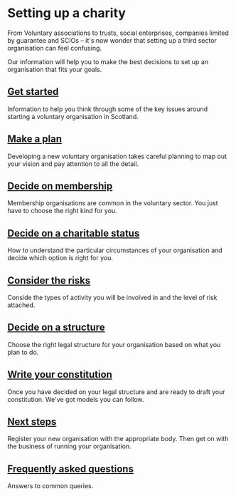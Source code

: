 # Setting up a charity

From Voluntary associations to trusts, social enterprises, companies limited by guarantee and SCIOs – it's now wonder that setting up a third sector organisation can feel confusing.

Our information will help you to make the best decisions to set up an organisation that fits your goals.

## [Get started](get-started.md)

Information to help you think through some of the key issues around starting a voluntary organisation in Scotland.

## [Make a plan](make-a-plan.md)

Developing a new voluntary organisation takes careful planning to map out your vision and pay attention to all the detail.

## [Decide on membership](decide-on-membership.md)

Membership organisations are common in the voluntary sector. You just have to choose the right kind for you.

## [Decide on a charitable status](decide-on-charitable-status.md)

How to understand the particular circumstances of your organisation and decide which option is right for you.

## [Consider the risks](consider-the-risks.md)

Conside the types of activity you will be involved in and the level of risk attached. 

## [Decide on a structure](decide-on-structure/index.md)

Choose the right legal structure for your organisation based on what you plan to do.

## [Write your constitution](write-your-constitution.md)

Once you have decided on your legal structure and are ready to draft your constitution. We've got models you can follow.

## [Next steps](next-steps.md)

Register your new organisation with the appropriate body. Then get on with the business of running your organisation.

## [Frequently asked questions](faqs.md)

Answers to common queries.
